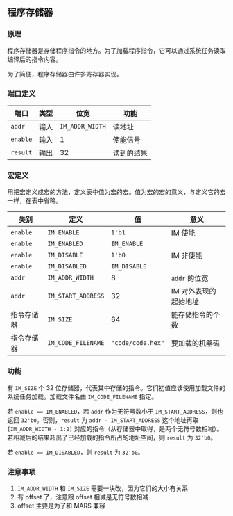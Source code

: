 ## 程序存储器

### 原理

程序存储器是存储程序指令的地方。为了加载程序指令，它可以通过系统任务读取编译后的指令内容。

为了简便，程序存储器由许多寄存器实现。

### 端口定义

端口 | 类型 | 位宽 | 功能
--- | --- | --- | ---
`addr` | 输入 | `IM_ADDR_WIDTH` | 读地址
`enable` | 输入 | 1 | 使能信号
`result` | 输出 | 32 | 读到的结果

### 宏定义

用把宏定义成宏的方法，定义表中值为宏的宏。值为宏的宏的意义，与定义它的宏一样，在表中省略。

类别 | 定义 | 值 | 意义
--- | --- | --- | ---
`enable` | `IM_ENABLE` | `1'b1` | IM 使能
`enable` | `IM_ENABLED` | `IM_ENABLE` | 
`enable` | `IM_DISABLE` | `1'b0` | IM 非使能
`enable` | `IM_DISABLED` | `IM_DISABLE` | 
`addr` | `IM_ADDR_WIDTH` | 8 | `addr` 的位宽
`addr` | `IM_START_ADDRESS` | 32 | IM 对外表现的起始地址
指令存储器 | `IM_SIZE` | 64 | 能存储指令的个数
指令存储器 | `IM_CODE_FILENAME` | `"code/code.hex"` | 要加载的机器码

### 功能

有 `IM_SIZE` 个 32 位存储器，代表其中存储的指令。它们初值应该使用加载文件的系统任务加载。加载文件名由 `IM_CODE_FILENAME` 指定。

若 `enable == IM_ENABLED`，若 `addr` 作为无符号数小于 `IM_START_ADDRESS`，则也返回 `32'b0`。否则，`result` 为 `addr - IM_START_ADDRESS` 这个地址再取 `[IM_ADDR_WIDTH - 1:2]` 对应的指令（从存储器中取得，是两个无符号数相减）。若相减后的结果超出了已经加载的指令所占的地址空间，则 `result` 为 `32'b0`。

若 `enable == IM_DISABLED`，则 `result` 为 `32'b0`。

### 注意事项

1. `IM_ADDR_WIDTH` 和 `IM_SIZE` 需要一块改，因为它们的大小有关系
2. 有 offset 了，注意跟 offset 相减是无符号数相减
3. offset 主要是为了和 MARS 兼容


